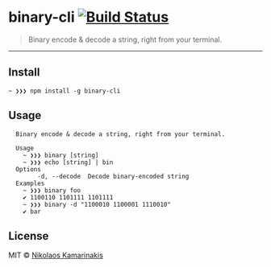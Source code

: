 # binary-cli [![Build Status](https://travis-ci.org/k4m4/binary-cli.svg?branch=master)](https://travis-ci.org/k4m4/binary-cli)

> Binary encode & decode a string, right from your terminal.

---

## Install

```
~ ❯❯❯ npm install -g binary-cli
```

## Usage

```
  Binary encode & decode a string, right from your terminal.

  Usage
    ~ ❯❯❯ binary [string]
    ~ ❯❯❯ echo [string] | bin
  Options
        -d, --decode  Decode binary-encoded string
  Examples
    ~ ❯❯❯ binary foo
    ✔ 1100110 1101111 1101111
    ~ ❯❯❯ binary -d "1100010 1100001 1110010"
    ✔ bar
```

## License

MIT © [Nikolaos Kamarinakis](https://nikolaskama.me)